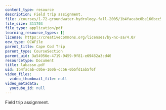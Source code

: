 ```yaml
---
content_type: resource
description: Field trip assignment.
file: /courses/1-72-groundwater-hydrology-fall-2005/1b4facabc0be160bcc560b5fd1ab5f6f_labassn.pdf
file_size: 311703
file_type: application/pdf
learning_resource_types: []
license: https://creativecommons.org/licenses/by-nc-sa/4.0/
ocw_type: OCWFile
parent_title: Cape Cod Trip
parent_type: CourseSection
parent_uid: 3a54956e-4719-9459-9f81-e69482a3cd40
resourcetype: Document
title: labassn.pdf
uid: 1b4facab-c0be-160b-cc56-0b5fd1ab5f6f
video_files:
  video_thumbnail_file: null
video_metadata:
  youtube_id: null
---
```

Field trip assignment.